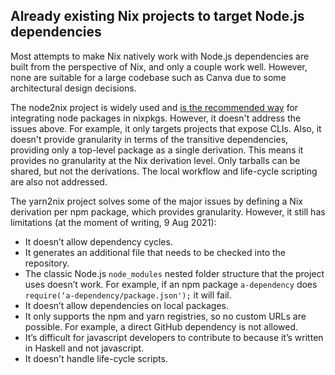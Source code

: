 ## Already existing Nix projects to target Node.js dependencies

Most attempts to make Nix natively work with Node.js dependencies are built from the perspective of Nix, and only a couple work well. However, none are suitable for a large codebase such as Canva due to some architectural design decisions.

The node2nix project is widely used and [is the recommended way](https://wiki.nixos.org/wiki/Language-specific_package_helpers#JavaScript_.2F_Node.js) for integrating node packages in nixpkgs. However, it doesn't address the issues above. For example, it only targets projects that expose CLIs. Also, it doesn't provide granularity in terms of the transitive dependencies, providing only a top-level package as a single derivation. This means it provides no granularity at the Nix derivation level. Only tarballs can be shared, but not the derivations. The local workflow and life-cycle scripting are also not addressed.

The yarn2nix project solves some of the major issues by defining a Nix derivation per npm package, which provides granularity. However, it still has limitations (at the moment of writing, 9 Aug 2021):

- It doesn’t allow dependency cycles.
- It generates an additional file that needs to be checked into the repository.
- The classic Node.js `node_modules` nested folder structure that the project uses doesn’t work. For example, if an npm package `a-dependency` does `require(‘a-dependency/package.json');` it will fail.
- It doesn’t allow dependencies on local packages.
- It only supports the npm and yarn registries, so no custom URLs are possible. For example, a direct GitHub dependency is not allowed.
- It’s difficult for javascript developers to contribute to because it’s written in Haskell and not javascript.
- It doesn't handle life-cycle scripts.


[yarn]: https://classic.yarnpkg.com
[npm]: https://npmjs.com
[nix]: https://nixos.org
[nixpkgs]: https://github.com/NixOS/nixpkgs
[node.js]: https://nodejs.org
[node2nix]: https://github.com/svanderburg/node2nix
[yarn2nix]: https://github.com/Profpatsch/yarn2nix
[canva/canva]: https://github.com/Canva/canva
